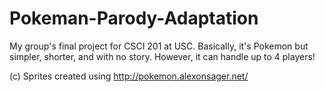 Pokeman-Parody-Adaptation
=========================

My group's final project for CSCI 201 at USC. Basically, it's Pokemon but simpler, shorter, and with no story. However, it can handle up to 4 players!

(c) Sprites created using http://pokemon.alexonsager.net/

